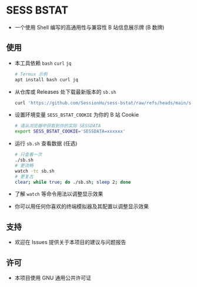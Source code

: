 # SESS BSTAT

- 一个使用 Shell 编写的高通用性与兼容性 B 站信息展示牌 (B 数牌)

## 使用

- 本工具依赖 `bash` `curl` `jq`
  ```sh
  # Termux 示例
  apt install bash curl jq
  ```

- 从仓库或 Releases 处下载最新版本的 `sb.sh`
  ```sh
  curl 'https://github.com/SessionHu/sess-bstat/raw/refs/heads/main/sb.sh' --output sb.sh'
  ```
- 设置环境变量 `SESS_BSTAT_COOKIE` 为你的 B 站 Cookie
  ```sh
  # 请从浏览器中获取到你的实际 SESSDATA
  export SESS_BSTAT_COOKIE='SESSDATA=xxxxxx'
  ```

- 运行 `sb.sh` 查看数据 (任选)
  ```sh
  # 只查看一次
  ./sb.sh
  # 更流畅
  watch -tc sb.sh
  # 更复古
  clear; while true; do ./sb.sh; sleep 2; done
  ```

- 了解 `watch` 等命令用法以调整显示效果

- 你可以用任何你喜欢的终端模拟器及其配置以调整显示效果

## 支持

- 欢迎在 Issues 提供关于本项目的建议与问题报告

## 许可

- 本项目使用 GNU 通用公共许可证
